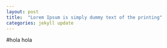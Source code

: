 ```yaml
---
layout: post
title:  "Lorem Ipsum is simply dummy text of the printing"
categories: jekyll update
---
```

#hola hola
